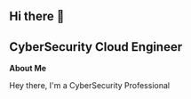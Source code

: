 ## Hi there 👋

## CyberSecurity Cloud Engineer



**About Me**

Hey there, I'm a CyberSecurity Professional 
